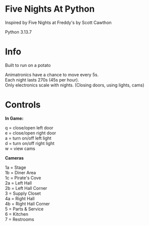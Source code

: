# Five Nights At Python  
Inspired by Five Nights at Freddy's by Scott Cawthon  

Python 3.13.7  

# Info  
Built to run on a potato  

Animatronics have a chance to move every 5s.  
Each night lasts 270s (45s per hour).  
Only electronics scale with nights. (Closing doors, using lights, cams)  

# Controls  

**In Game:**  

q = close/open left door  
e = close/open right door  
a = turn on/off left light  
d = turn on/off right light  
w = view cams  

**Cameras**  

1a = Stage  
1b = Diner Area  
1c = Pirate's Cove  
2a = Left Hall  
2b = Left Hall Corner  
3 = Supply Closet  
4a = Right Hall  
4b = Right Hall Corner  
5 = Parts & Service  
6 = Kitchen  
7 = Restrooms  
